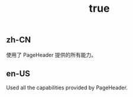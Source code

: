 ﻿---
order: 4
title:
  zh-CN: 组合示例
  en-US:  Complete example
---

## zh-CN

使用了 PageHeader 提供的所有能力。

## en-US

Used all the capabilities provided by PageHeader.
